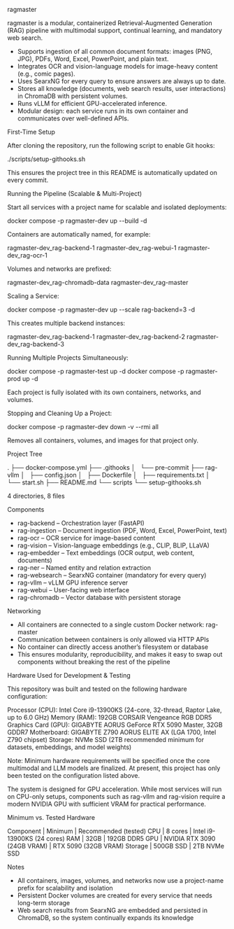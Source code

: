 ragmaster

ragmaster is a modular, containerized Retrieval-Augmented Generation (RAG) pipeline with multimodal support, continual learning, and mandatory web search.

- Supports ingestion of all common document formats: images (PNG, JPG), PDFs, Word, Excel, PowerPoint, and plain text.
- Integrates OCR and vision-language models for image-heavy content (e.g., comic pages).
- Uses SearxNG for every query to ensure answers are always up to date.
- Stores all knowledge (documents, web search results, user interactions) in ChromaDB with persistent volumes.
- Runs vLLM for efficient GPU-accelerated inference.
- Modular design: each service runs in its own container and communicates over well-defined APIs.

First-Time Setup

After cloning the repository, run the following script to enable Git hooks:

./scripts/setup-githooks.sh

This ensures the project tree in this README is automatically updated on every commit.

Running the Pipeline (Scalable & Multi-Project)

Start all services with a project name for scalable and isolated deployments:

docker compose -p ragmaster-dev up --build -d

Containers are automatically named, for example:

ragmaster-dev_rag-backend-1
ragmaster-dev_rag-webui-1
ragmaster-dev_rag-ocr-1

Volumes and networks are prefixed:

ragmaster-dev_rag-chromadb-data
ragmaster-dev_rag-master

Scaling a Service:

docker compose -p ragmaster-dev up --scale rag-backend=3 -d

This creates multiple backend instances:

ragmaster-dev_rag-backend-1
ragmaster-dev_rag-backend-2
ragmaster-dev_rag-backend-3

Running Multiple Projects Simultaneously:

docker compose -p ragmaster-test up -d
docker compose -p ragmaster-prod up -d

Each project is fully isolated with its own containers, networks, and volumes.

Stopping and Cleaning Up a Project:

docker compose -p ragmaster-dev down -v --rmi all

Removes all containers, volumes, and images for that project only.

Project Tree

<!-- PROJECT TREE START -->
.
├── docker-compose.yml
├── .githooks
│   └── pre-commit
├── rag-vllm
│   ├── config.json
│   ├── Dockerfile
│   ├── requirements.txt
│   └── start.sh
├── README.md
└── scripts
    └── setup-githooks.sh

4 directories, 8 files
<!-- PROJECT TREE END -->

Components

- rag-backend – Orchestration layer (FastAPI)
- rag-ingestion – Document ingestion (PDF, Word, Excel, PowerPoint, text)
- rag-ocr – OCR service for image-based content
- rag-vision – Vision-language embeddings (e.g., CLIP, BLIP, LLaVA)
- rag-embedder – Text embeddings (OCR output, web content, documents)
- rag-ner – Named entity and relation extraction
- rag-websearch – SearxNG container (mandatory for every query)
- rag-vllm – vLLM GPU inference server
- rag-webui – User-facing web interface
- rag-chromadb – Vector database with persistent storage

Networking

- All containers are connected to a single custom Docker network: rag-master
- Communication between containers is only allowed via HTTP APIs
- No container can directly access another’s filesystem or database
- This ensures modularity, reproducibility, and makes it easy to swap out components without breaking the rest of the pipeline

Hardware Used for Development & Testing

This repository was built and tested on the following hardware configuration:

Processor (CPU): Intel Core i9-13900KS (24-core, 32-thread, Raptor Lake, up to 6.0 GHz)
Memory (RAM): 192GB CORSAIR Vengeance RGB DDR5
Graphics Card (GPU): GIGABYTE AORUS GeForce RTX 5090 Master, 32GB GDDR7
Motherboard: GIGABYTE Z790 AORUS ELITE AX (LGA 1700, Intel Z790 chipset)
Storage: NVMe SSD (2TB recommended minimum for datasets, embeddings, and model weights)

Note: Minimum hardware requirements will be specified once the core multimodal and LLM models are finalized. At present, this project has only been tested on the configuration listed above.

The system is designed for GPU acceleration. While most services will run on CPU-only setups, components such as rag-vllm and rag-vision require a modern NVIDIA GPU with sufficient VRAM for practical performance.

Minimum vs. Tested Hardware

Component | Minimum | Recommended (tested)
CPU | 8 cores | Intel i9-13900KS (24 cores)
RAM | 32GB | 192GB DDR5
GPU | NVIDIA RTX 3090 (24GB VRAM) | RTX 5090 (32GB VRAM)
Storage | 500GB SSD | 2TB NVMe SSD

Notes

- All containers, images, volumes, and networks now use a project-name prefix for scalability and isolation
- Persistent Docker volumes are created for every service that needs long-term storage
- Web search results from SearxNG are embedded and persisted in ChromaDB, so the system continually expands its knowledge
